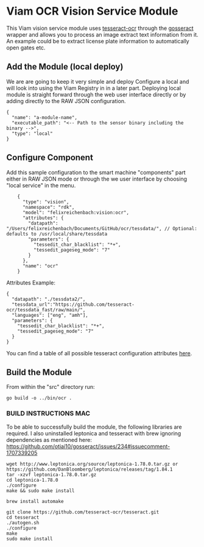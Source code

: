 # Viam OCR Vision Service Module

This Viam vision service module uses [tesseract-ocr](https://github.com/tesseract-ocr/tesseract) through the [gosseract](https://pkg.go.dev/github.com/otiai10/gosseract/v2) wrapper and allows you to process an image extract text information from it. An example could be to extract license plate information to automatically open gates etc.

## Add the Module (local deploy)

We are are going to keep it very simple and deploy Configure a local and will look into using the Viam Registry in in a later part. Deploying local module is straight forward through the web user interface directly or by adding directly to the RAW JSON configuration.

```
{
  "name": "a-module-name",
  "executable_path": "<-- Path to the sensor binary including the binary -->",
  "type": "local"
}
```

## Configure Component

Add this sample configuration to the smart machine "components" part either in RAW JSON mode or through the we user interface by choosing "local service" in the menu.

```
    {
      "type": "vision",
      "namespace": "rdk",
      "model": "felixreichenbach:vision:ocr",
      "attributes": {
        "datapath": "/Users/felixreichenbach/Documents/GitHub/ocr/tessdata/", // Optional: defaults to /usr/local/share/tessdata
        "parameters": {
          "tessedit_char_blacklist": "*+",
          "tessedit_pageseg_mode": "7"
        }
      },
      "name": "ocr"
    }
```

Attributes Example:

```
{
  "datapath": "./tessdata2/",
  "tessdata_url":"https://github.com/tesseract-ocr/tessdata_fast/raw/main/",
  "languages": ["eng", "amh"],
  "parameters": {
    "tessedit_char_blacklist": "*+",
    "tessedit_pageseg_mode": "7"
  }
}
```

You can find a table of all possible tesseract configuration attributes [here](tesseract-config-params.md).

## Build the Module

From within the "src" directory run:

```go build -o ../bin/ocr .```

### BUILD INSTRUCTIONS MAC

To be able to successfully build the module, the following libraries are required.
I also uninstalled leptonica and tesseract with brew ignoring dependencies as mentioned here: https://github.com/otiai10/gosseract/issues/234#issuecomment-1707339205

```
wget http://www.leptonica.org/source/leptonica-1.78.0.tar.gz or https://github.com/DanBloomberg/leptonica/releases/tag/1.84.1
tar -xzvf leptonica-1.78.0.tar.gz
cd leptonica-1.78.0
./configure
make && sudo make install
```

```
brew install automake

git clone https://github.com/tesseract-ocr/tesseract.git
cd tesseract
./autogen.sh
./configure
make
sudo make install
```
